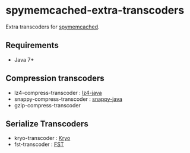 # spymemcached-extra-transcoders
Extra transcoders for [spymemcached](https://github.com/couchbase/spymemcached).

## Requirements
* Java 7+

## Compression transcoders
* lz4-compress-transcoder : [lz4-java](https://github.com/jpountz/lz4-java)
* snappy-compress-transcoder : [snappy-java](https://github.com/xerial/snappy-java)
* gzip-compress-transcoder

## Serialize Transcoders
* kryo-transcoder : [Kryo](https://github.com/EsotericSoftware/kryo)
* fst-transcoder : [FST](http://ruedigermoeller.github.io/fast-serialization/)
